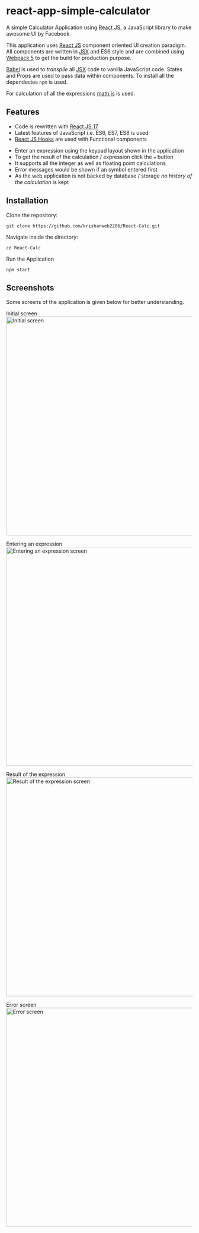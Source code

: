 # react-app-simple-calculator
A simple Calculator Application using [React JS](https://reactjs.org/docs/getting-started.html), a JavaScript library to make awesome UI by Facebook.  

This application uses [React JS](https://reactjs.org/docs/getting-started.html) component oriented UI creation paradigm. All components are written in [JSX](https://reactjs.org/docs/jsx-in-depth.html) and ES6 style and are
combined using [Webpack 5](https://webpack.js.org/concepts/) to get the build for production purpose. 

[Babel](https://babeljs.io/docs/en/babel-preset-react) is used to *transpile* all [JSX](https://reactjs.org/docs/jsx-in-depth.html) code to vanilla JavaScript code. States and Props are used to pass data within components. To install all the dependecies `npm` is used.

For calculation of all the expressions [math.js](https://www.npmjs.com/package/mathjs) is used.



## Features
<ul>
 <li> Code is rewritten with <a href="https://reactjs.org/docs/getting-started.html" >React JS 17</a> </li>
 <li> Latest features of JavaScript i.e. ES6, ES7, ES8 is used </li>
 <li> <a href="https://reactjs.org/docs/hooks-intro.html">React JS Hooks</a> are used with Functional components
</ul>

- Enter an expression using the keypad layout shown in the application
- To get the result of the calculation / expression click the `=` button 
- It supports all the integer as well as floating point calculations
- Error messages would be shown if an symbol entered first
- As the web application is not backed by database / storage *no history of the calculation* is kept



## Installation

Clone the repository:
```
git clone https://github.com/krishanweb2206/React-Calc.git
```

Navigate inside the directory: 
```
cd React-Calc
```
Run the Application

```
npm start
````

## Screenshots

Some screens of the application is given below for better understanding. 

<p> Initial screen <br/> 
 <img src="screenshots/InitialScreen.JPG" width="590px" title="Initial screen"/>
</p>
 
 <p> Entering an expression <br/>
 <img src="screenshots/Expression.JPG" width="590px" title="Entering an expression screen"/>
 </p>
 
 <p> Result of the expression <br/> 
 <img src="screenshots/ResultExpression.JPG" width="590px" title="Result of the expression screen"/>
 </p>
 
 <p> Error screen <br/>
 <img src="screenshots/ErrorScreen.JPG" width="590px" title="Error screen"/>
 </p>
 
 

